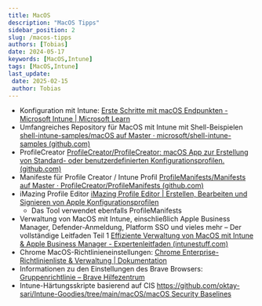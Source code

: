 ```yaml
---
title: MacOS
description: "MacOS Tipps"
sidebar_position: 2
slug: /macos-tipps
authors: [Tobias]
date: 2024-05-17
keywords: [MacOS,Intune]
tags: [MacOS,Intune]
last_update: 
 date: 2025-02-15
 author: Tobias
---
```


- Konfiguration mit Intune:
[Erste Schritte mit macOS Endpunkten - Microsoft Intune | Microsoft Learn](https://learn.microsoft.com/en-us/mem/solutions/end-to-end-guides/macos-endpoints-get-started)
- Umfangreiches Repository für MacOS mit Intune mit Shell-Beispielen
[shell-intune-samples/macOS auf Master · microsoft/shell-intune-samples (github.com)](https://github.com/microsoft/shell-intune-samples/tree/master/macOS)
- ProfileCreator
[ProfileCreator/ProfileCreator: macOS App zur Erstellung von Standard- oder benutzerdefinierten Konfigurationsprofilen. (github.com)](https://github.com/ProfileCreator/ProfileCreator)
- Manifeste für Profile Creator / Intune Profil
[ProfileManifests/Manifests auf Master · ProfileCreator/ProfileManifests (github.com)](https://github.com/ProfileCreator/ProfileManifests/tree/master/Manifests)
- iMazing Profile Editor [iMazing Profile Editor | Erstellen, Bearbeiten und Signieren von Apple Konfigurationsprofilen](https://imazing.com/profile-editor)
	- Das Tool verwendet ebenfalls ProfileManifests
- Verwaltung von MacOS mit Intune, einschließlich Apple Business Manager, Defender-Anmeldung, Platform SSO und vieles mehr – Der vollständige Leitfaden Teil 1
[Effiziente Verwaltung von MacOS mit Intune & Apple Business Manager - Expertenleitfaden (intunestuff.com)](https://intunestuff.com/2024/05/28/manage-macos-with-intune-including-apple-business-manager-including-platform-sso-the-complete-guide/)
- Chrome MacOS-Richtlinieneinstellungen: [Chrome Enterprise-Richtlinienliste & Verwaltung | Dokumentation](https://chromeenterprise.google/intl/en_us/policies/)
- Informationen zu den Einstellungen des Brave Browsers: [Gruppenrichtlinie – Brave Hilfezentrum](https://support.brave.com/hc/en-us/articles/360039248271-Group-Policy)
- Intune-Härtungsskripte basierend auf CIS [https://github.com/oktay-sari/Intune-Goodies/tree/main/macOS/macOS Security Baselines](https://github.com/oktay-sari/Intune-Goodies/tree/main/macOS/macOS%20Security%20Baselines)